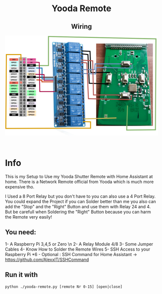 <div align="center">
<h1 align="center">Yooda Remote</h1>
  <h2 align="center">Wiring</h2>
<img align="center" alt="Diagramm" src="Diagramm.png" >
</div>
<br>
<br />

# Info
This is my Setup to Use my Yooda Shutter Remote with Home Assistant at home. There is a Network Remote official from Yooda which is much more expensive tho. 

I Used a 8 Port Relay but you don't have to you can also use a 4 Port Relay. You could expand the Project if you can Solder better than me you also can add the "Stop" and the "Right" Button and use them with Relay 24 and 4. But be carefull when Soldering the "Right" Button because you can harm the Remote very easily!

## You need:
1- A Raspberry Pi 3,4,5 or Zero \n
2- A Relay Module 4/8 
3- Some Jumper Cables
4- Know How to Solder the Remote Wires
5- SSH Access to your Raspberry Pi
*6 - Optional : SSH Command for Home Assistant -> https://github.com/AlexxIT/SSHCommand 

## Run it with

`python ./yooda-remote.py [remote Nr 0-15] [open|close]`
